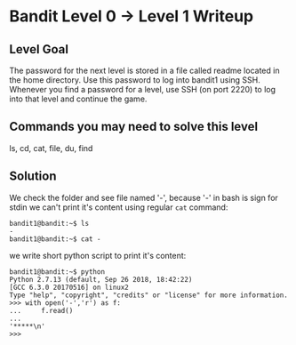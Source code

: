 # Bandit Level 0 → Level 1 Writeup
## Level Goal
The password for the next level is stored in a file called readme located in the home directory. Use this password to log into bandit1 using SSH. Whenever you find a password for a level, use SSH (on port 2220) to log into that level and continue the game.

## Commands you may need to solve this level
ls, cd, cat, file, du, find

## Solution

We check the folder and see file named '-',
because '-' in bash is sign for stdin we can't print it's content using regular `cat` command:
```
bandit1@bandit:~$ ls
-
bandit1@bandit:~$ cat -

```
we write short python script to print it's content:
```
bandit1@bandit:~$ python
Python 2.7.13 (default, Sep 26 2018, 18:42:22) 
[GCC 6.3.0 20170516] on linux2
Type "help", "copyright", "credits" or "license" for more information.
>>> with open('-','r') as f:
...     f.read()
... 
'*****\n'
>>> 
```
